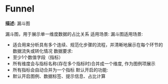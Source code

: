 # Funnel

**描述:**
漏斗图
  
  漏斗图，用于展示单一维度数据的占比关系
  适用场景:
  漏斗图适用场景:
  - 适合用来分析具有多个连续、规范化步骤的流程，并清晰地展示在每个环节的数据流失或转化情况
  数据要求:
  - 至少1个数值字段（指标）
  - 所有维度会与指标名称(存在多个指标时)合并成一个维度, 作为图例项展示
  - 所有指标会自动合并为一个指标
  默认开启的功能:
  - 默认开启图例、数据标签、提示信息、占比计算

